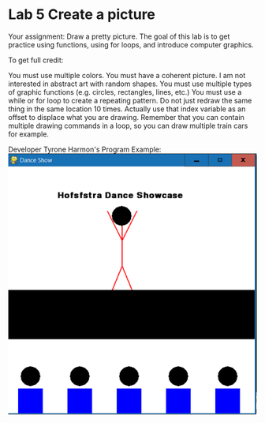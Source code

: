 # Lab 5 Create a picture

Your assignment: Draw a pretty picture. The goal of this lab is to get practice using functions, using for loops, and introduce computer graphics.

To get full credit:

You must use multiple colors.
You must have a coherent picture. I am not interested in abstract art with random shapes.
You must use multiple types of graphic functions (e.g. circles, rectangles, lines, etc.)
You must use a while or for loop to create a repeating pattern. Do not just redraw the same thing in the same location 10 times.
Actually use that index variable as an offset to displace what you are drawing. 
Remember that you can contain multiple drawing commands in a loop, so you can draw multiple train cars for example.

Developer Tyrone Harmon's Program Example:
<img src="https://github.com/tyrone8980/College_Programming/blob/master/ZMedia/lab5.PNG" alt="Lab5" title="Lab5" />
